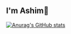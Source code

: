 ## I'm Ashim👋

[![Anurag's GitHub stats](https://github-readme-stats.vercel.app/api?username=ashimsarkar1512)](https://github.com/ashimsarkar1512/github-readme-stats)
